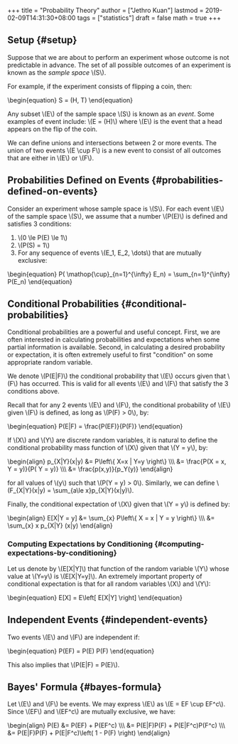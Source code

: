 +++
title = "Probability Theory"
author = ["Jethro Kuan"]
lastmod = 2019-02-09T14:31:30+08:00
tags = ["statistics"]
draft = false
math = true
+++

## Setup {#setup}

Suppose that we are about to perform an experiment whose outcome is
not predictable in advance. The set of all possible outcomes of an
experiment is known as the _sample space_ \\(S\\).

For example, if the experiment consists of flipping a coin, then:

\begin{equation}
  S = (H, T)
\end{equation}

Any subset \\(E\\) of the sample space \\(S\\) is known as an _event_. Some
examples of event include: \\(E = (H)\\) where \\(E\\) is the event that a
head appears on the flip of the coin.

We can define unions and intersections between 2 or more events. The
union of two events \\(E \cup F\\) is a new event to consist of all
outcomes that are either in \\(E\\) or \\(F\\).


## Probabilities Defined on Events {#probabilities-defined-on-events}

Consider an experiment whose sample space is \\(S\\). For each event \\(E\\)
of the sample space \\(S\\), we assume that a number \\(P(E)\\) is defined and
satisfies 3 conditions:

1.  \\(0 \le P(E) \le 1\\)
2.  \\(P(S) = 1\\)
3.  For any sequence of events \\(E\_1, E\_2, \dots\\) that are mutually
    exclusive:

\begin{equation}
  P( \mathop{\cup}\_{n=1}^{\infty} E\_n) = \sum\_{n=1}^{\infty} P(E\_n)
\end{equation}


## Conditional Probabilities {#conditional-probabilities}

Conditional probabilities are a powerful and useful concept. First, we
are often interested in calculating probabilities and expectations
when some partial information is available. Second, in calculating a
desired probability or expectation, it is often extremely useful to
first "condition" on some appropriate random variable.

We denote \\(P(E|F)\\) the conditional probability that \\(E\\) occurs given
that \\(F\\) has occurred. This is valid for all events \\(E\\) and \\(F\\) that
satisfy the 3 conditions above.

Recall that for any 2 events \\(E\\) and \\(F\\), the conditional probability
of \\(E\\) given \\(F\\) is defined, as long as \\(P(F) > 0\\), by:

\begin{equation}
  P(E|F) = \frac{P(EF)}{P(F)}
\end{equation}

If \\(X\\) and \\(Y\\) are discrete random variables, it is natural to define
the conditional probability mass function of \\(X\\) given that \\(Y = y\\),
by:

\begin{align}
  p\_{X|Y}(x|y) &= P\left\\{ X=x | Y=y \right\\} \\\\\\
               &= \frac{P(X = x, Y = y)}{P( Y = y)} \\\\\\
               &= \frac{p(x,y)}{p\_Y(y)}
\end{align}

for all values of \\(y\\) such that \\(P(Y = y) > 0\\). Similarly, we can
define \\(F\_{X|Y}(x|y) = \sum\_{a\le x}p\_{X|Y}(x|y)\\).

Finally, the conditional expectation of \\(X\\) given that \\(Y = y\\) is
defined by:

\begin{align}
  E[X|Y = y] &= \sum\_{x} P\left\\{ X = x | Y = y \right\\} \\\\\\
             &= \sum\_{x} x p\_{X|Y} (x|y)
\end{align}


### Computing Expectations by Conditioning {#computing-expectations-by-conditioning}

Let us denote by \\(E[X|Y]\\) that function of the random variable \\(Y\\)
whose value at \\(Y=y\\) is \\(E[X|Y=y]\\). An extremely important property of
conditional expectation is that for all random variables \\(X\\) and \\(Y\\):

\begin{equation}
  E[X] = E\left[ E[X|Y] \right]
\end{equation}


## Independent Events {#independent-events}

Two events \\(E\\) and \\(F\\) are independent if:

\begin{equation}
  P(EF) = P(E) P(F)
\end{equation}

This also implies that \\(P(E|F) = P(E)\\).


## Bayes' Formula {#bayes-formula}

Let \\(E\\) and \\(F\\) be events. We may express \\(E\\) as \\(E = EF \cup EF^c\\).
Since \\(EF\\) and \\(EF^c\\) are mutually exclusive, we have:

\begin{align}
  P(E) &= P(EF) + P(EF^c) \\\\\\
       &= P(E|F)P(F) + P(E|F^c)P(F^c) \\\\\\
  &= P(E|F)P(F) + P(E|F^c)\left( 1 - P(F) \right)
\end{align}
